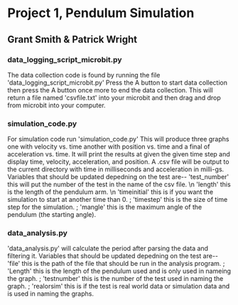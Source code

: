 # Project 1, Pendulum Simulation
## Grant Smith & Patrick Wright


### data_logging_script_microbit.py

The data collection code is found by running the file 'data_logging_script_microbit.py'
Press the A button to start data collection then press the A button once more to end the data collection.
This will return a file named 'csvfile.txt' into your microbit and then drag and drop from microbit into your computer.

### simulation_code.py

For simulation code run 'simulation_code.py' 
This will produce three graphs one with velocity vs. time another with position vs. time and a final of acceleration vs. time.
It will print the results at given the given time step and display time, velocity, acceleration, and position.
A .csv file will be output to the current directory with time in milliseconds and acceleration in milli-gs.
Variables that should be updated depedning on the test are--
 'test_number' this will put the number of the test in the name of the csv file.
\n 'length' this is the length of the pendulum arm.
\n 'timeinitial' this is if you want the simulation to start at another time than 0.
; 'timestep' this is the size of time step for the simulation.
; 'mangle' this is the maximum angle of the pendulum (the starting angle).



### data_analysis.py

'data_analysis.py' will calculate the period after parsing the data and filtering it.
Variables that should be updated depedning on the test are--
 'file' this is the path of the file that should be run in the analysis program.
; 'Length' this is the length of the pendulum used and is only used in nameing the graph.
; 'testnumber' this is the number of the test used in naming the graph.
; 'realorsim' this is if the test is real world data or simulation data and is used in naming the graphs.
